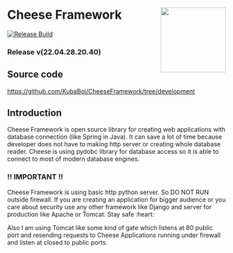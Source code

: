 
# <img style="float: right;" width=150 height=150 src="https://kubaboi.github.io/CheeseFramework/documentation/documentation300x300.png"> Cheese Framework

[![Release Build](https://github.com/KubaBoi/CheeseFramework/actions/workflows/realeaseDate.yml/badge.svg?branch=main)](https://github.com/KubaBoi/CheeseFramework/actions/workflows/realeaseDate.yml)

### Release v(22.04.28.20.40)

## Source code

https://github.com/KubaBoi/CheeseFramework/tree/development

## Introduction

Cheese Framework is open source library for creating web applications with database connection (like Spring in Java). It can save a lot of time because developer does not have to making http server or creating whole database reader. Cheese is using pydobc library for database access so it is able to connect to most of modern database engines.

### :bangbang: IMPORTANT :bangbang:

<div class="needBuild">
    Cheese Framework is using basic http python server. So DO NOT RUN outside firewall. If you are creating an application for bigger audience or you care about security use any other framework like Django and server for production like Apache or Tomcat.
    Stay safe :heart:
</div>

Also I am using Tomcat like some kind of gate which listens at 80 public port and resending requests to Cheese Applications running under firewall and listen at closed to public ports.

